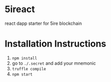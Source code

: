 # 5ireact
react dapp starter for 5ire blockchain

# Installation Instructions
1. `npm install`
2. go to `./.secret` and add your mnemonic
3. `truffle compile`
4. `npm start`